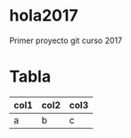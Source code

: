 # hola2017
Primer proyecto git curso 2017

# Tabla
| col1 | col2 | col3|
|------|------|-----|
|  a   |  b   | c   |

